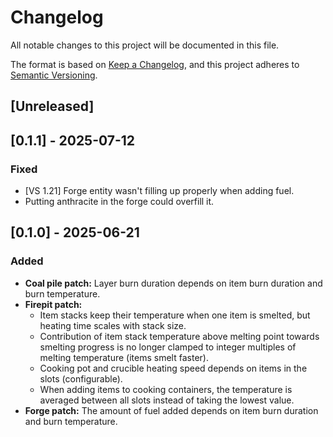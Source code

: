 # Changelog
All notable changes to this project will be documented in this file.

The format is based on [Keep a Changelog](https://keepachangelog.com/en/1.0.0/), and this project adheres to [Semantic Versioning](https://semver.org/spec/v2.0.0.html).

## [Unreleased]

## [0.1.1] - 2025-07-12
### Fixed
- [VS 1.21] Forge entity wasn't filling up properly when adding fuel.
- Putting anthracite in the forge could overfill it.

## [0.1.0] - 2025-06-21
### Added
- **Coal pile patch:** Layer burn duration depends on item burn duration and burn temperature.
- **Firepit patch:**
  - Item stacks keep their temperature when one item is smelted, but heating time scales with stack size.
  - Contribution of item stack temperature above melting point towards smelting progress is no longer clamped to integer multiples of melting temperature (items smelt faster).
  - Cooking pot and crucible heating speed depends on items in the slots (configurable).
  - When adding items to cooking containers, the temperature is averaged between all slots instead of taking the lowest value.
- **Forge patch:** The amount of fuel added depends on item burn duration and burn temperature.
